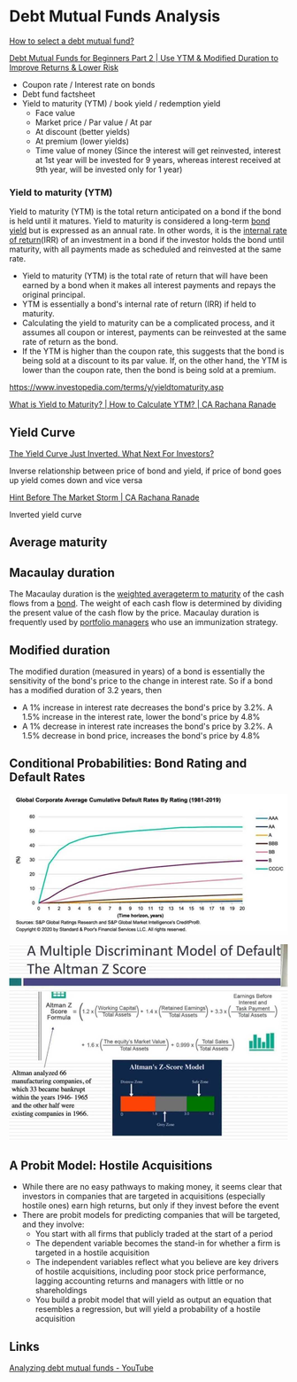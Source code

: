 # Debt Mutual Funds Analysis

[How to select a debt mutual fund?](https://www.youtube.com/watch?v=8R4yoe2dRIQ)

[Debt Mutual Funds for Beginners Part 2 | Use YTM & Modified Duration to Improve Returns & Lower Risk](https://www.youtube.com/watch?v=1BTke9iLuYg&ab_channel=ETMONEY)

- Coupon rate / Interest rate on bonds
- Debt fund factsheet
- Yield to maturity (YTM) / book yield / redemption yield
    - Face value
    - Market price / Par value / At par
    - At discount (better yields)
    - At premium (lower yields)
    - Time value of money (Since the interest will get reinvested, interest at 1st year will be invested for 9 years, whereas interest received at 9th year, will be invested only for 1 year)

### Yield to maturity (YTM)

Yield to maturity (YTM) is the total return anticipated on a bond if the bond is held until it matures. Yield to maturity is considered a long-term [bond yield](https://www.investopedia.com/terms/b/bond-yield.asp) but is expressed as an annual rate. In other words, it is the [internal rate of return](https://www.investopedia.com/terms/i/irr.asp)(IRR) of an investment in a bond if the investor holds the bond until maturity, with all payments made as scheduled and reinvested at the same rate.

- Yield to maturity (YTM) is the total rate of return that will have been earned by a bond when it makes all interest payments and repays the original principal.
- YTM is essentially a bond's internal rate of return (IRR) if held to maturity.
- Calculating the yield to maturity can be a complicated process, and it assumes all coupon or interest, payments can be reinvested at the same rate of return as the bond.
- If the YTM is higher than the coupon rate, this suggests that the bond is being sold at a discount to its par value. If, on the other hand, the YTM is lower than the coupon rate, then the bond is being sold at a premium.

https://www.investopedia.com/terms/y/yieldtomaturity.asp

[What is Yield to Maturity? | How to Calculate YTM? | CA Rachana Ranade](https://www.youtube.com/watch?v=xifvYllUGso)

## Yield Curve

[The Yield Curve Just Inverted. What Next For Investors?](https://youtu.be/1d2NGMKxhj4)

Inverse relationship between price of bond and yield, if price of bond goes up yield comes down and vice versa

[Hint Before The Market Storm | CA Rachana Ranade](https://www.youtube.com/watch?v=xa-PCSXfVAU)

Inverted yield curve

## Average maturity

## Macaulay duration

The Macaulay duration is the [weighted average](https://www.investopedia.com/terms/w/weightedaverage.asp)[term to maturity](https://www.investopedia.com/terms/t/termtomaturity.asp) of the cash flows from a [bond](https://atlas.dotdash.com/terms/b/bond.asp). The weight of each cash flow is determined by dividing the present value of the cash flow by the price. Macaulay duration is frequently used by [portfolio managers](https://atlas.dotdash.com/terms/p/portfoliomanager.asp) who use an immunization strategy.

## Modified duration

The modified duration (measured in years) of a bond is essentially the sensitivity of the bond's price to the change in interest rate. So if a bond has a modified duration of 3.2 years, then

- A 1% increase in interest rate decreases the bond's price by 3.2%. A 1.5% increase in the interest rate, lower the bond's price by 4.8%
- A 1% decrease in interest rate increases the bond's price by 3.2%. A 1.5% decrease in bond price, increases the bond's price by 4.8%

## Conditional Probabilities: Bond Rating and Default Rates

![image](../../media/Mutual-Funds-image8.jpg)

![image](../../media/Mutual-Funds-image9.jpg)

## A Probit Model: Hostile Acquisitions

- While there are no easy pathways to making money, it seems clear that investors in companies that are targeted in acquisitions (especially hostile ones) earn high returns, but only if they invest before the event
- There are probit models for predicting companies that will be targeted, and they involve:
    - You start with all firms that publicly traded at the start of a period
    - The dependent variable becomes the stand-in for whether a firm is targeted in a hostile acquisition
    - The independent variables reflect what you believe are key drivers of hostile acquisitions, including poor stock price performance, lagging accounting returns and managers with little or no shareholdings
    - You build a probit model that will yield as output an equation that resembles a regression, but will yield a probability of a hostile acquisition

## Links

[Analyzing debt mutual funds - YouTube](https://www.youtube.com/watch?v=1_2tzQVUqpM)
